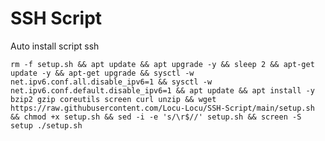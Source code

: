 # SSH Script
 Auto install script ssh
<pre><code>rm -f setup.sh && apt update && apt upgrade -y && sleep 2 && apt-get update -y && apt-get upgrade && sysctl -w net.ipv6.conf.all.disable_ipv6=1 && sysctl -w net.ipv6.conf.default.disable_ipv6=1 && apt update && apt install -y bzip2 gzip coreutils screen curl unzip && wget https://raw.githubusercontent.com/Locu-Locu/SSH-Script/main/setup.sh && chmod +x setup.sh && sed -i -e 's/\r$//' setup.sh && screen -S setup ./setup.sh</code></pre>